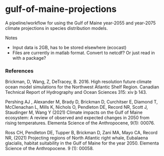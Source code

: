 # gulf-of-maine-projections

A pipeline/workflow for using the Gulf of Maine year-2055 and year-2075 climate projections in species distribution models.

Notes
 - Input data is 2GB, has to be stored elsewhere (ecocast)
 - Files are currently in matlab format. Convert to netcdf? Or just read in with a package?

### References

Brickman, D, Wang, Z, DeTracey, B. 2016. High resolution future climate ocean model simulations for the Northwest Atlantic Shelf Region. Canadian Technical Report of Hydrography and Ocean Sciences 315: xiv þ 143.

Pershing AJ , Alexander M, Brady D, Brickman D, Curchitser E, Diamond T, McClenachan L, Mills K, Nichols O, Pendleton DE, Record NR, Scott J, Staudinger M, Wang Y (2021) Climate impacts on the Gulf of Maine ecosystem: A review of observed and expected changes in 2050 from rising temperatures. Elementa Science of the Anthropocene, 9(1): 00076.

Ross CH, Pendleton DE, Tupper B, Brickman D, Zani MA, Mayo CA, Record NR, (2021) Projecting regions of North Atlantic right whale, Eubalaena glacialis, habitat suitability in the Gulf of Maine for the year 2050. Elementa Science of the Anthropocene. 9 (1): 00058.

